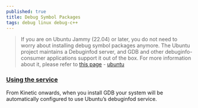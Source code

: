 ```yaml
---
published: true
title: Debug Symbol Packages
tags: debug linux debug-c++
---
```

> If you are on Ubuntu Jammy (22.04) or later, you do not need to worry about installing debug symbol packages anymore. The Ubuntu project maintains a Debuginfod server, and GDB and other debuginfo-consumer applications support it out of the box. For more information about it, please refer to [this page](https://ubuntu.com/server/docs/service-debuginfod) - [ubuntu](https://wiki.ubuntu.com/Debug%20Symbol%20Packages)

### [Using the service](https://ubuntu.com/server/docs/service-debuginfod)

From Kinetic onwards, when you install GDB your system will be automatically configured to use Ubuntu’s debuginfod service.